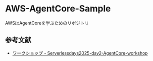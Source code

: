 # AWS-AgentCore-Sample
AWSはAgentCoreを学ぶためのリポジトリ

## 参考文献
- [ワークショップ - Serverlessdays2025-day2-AgentCore-workshop](https://catalog.us-east-1.prod.workshops.aws/sign-in?redirect=%2Fjoin%3Faccess-code%3Ddeda-07e0c2-e2)
